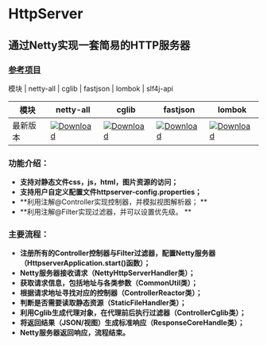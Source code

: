 # HttpServer

##  通过Netty实现一套简易的HTTP服务器

### [参考项目](https://gitee.com/IdeaHome_admin/ITree/tree/master)

模块 | netty-all | cglib | fastjson | lombok | slf4j-api

模块|netty-all|cglib|fastjson|lombok 
---|---|---|---|---
最新版本|[![Download](https://img.shields.io/badge/Download-4.1.36-brightgreen.svg)](https://mvnrepository.com/artifact/io.netty/netty-all/4.1.36.Final)|[![Download](https://img.shields.io/badge/Download-3.2.12-brightgreen.svg)](https://mvnrepository.com/artifact/cglib/cglib/3.2.12)|[![Download](https://img.shields.io/badge/Download-1.2.58-brightgreen.svg)](https://mvnrepository.com/artifact/com.alibaba/fastjson/1.2.58)|[![Download](https://img.shields.io/badge/Download-1.18.8-brightgreen.svg)](https://mvnrepository.com/artifact/org.projectlombok/lombok/1.18.8)

### 功能介绍：
*  **支持对静态文件css，js，html，图片资源的访问；**
*  **支持用户自定义配置文件httpserver-config.properties；**
*  **利用注解@Controller实现控制器，并模拟视图解析器； **
*  **利用注解@Filter实现过滤器，并可以设置优先级。 **

### 主要流程：
*  **注册所有的Controller控制器与Filter过滤器，配置Netty服务器（HttpserverApplication.start()函数）；**
*  **Netty服务器接收请求（NettyHttpServerHandler类）；**
*  **获取请求信息，包括地址与各类参数（CommonUtil类）；**
*  **根据请求地址寻找对应的控制器（ControllerReactor类）；**
*  **判断是否需要读取静态资源（StaticFileHandler类）；**
*  **利用Cglib生成代理对象，在代理前后执行过滤器（ControllerCglib类）；**
*  **将返回结果（JSON/视图）生成标准响应（ResponseCoreHandle类）；**
*  **Netty服务器返回响应，流程结束。**


